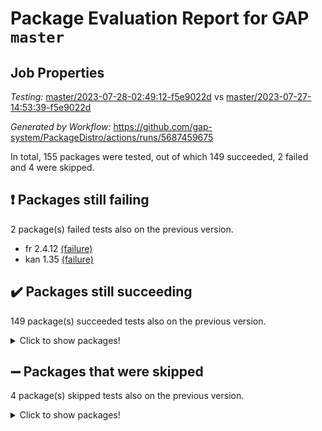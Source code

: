 # Package Evaluation Report for GAP `master`

## Job Properties

*Testing:* [master/2023-07-28-02:49:12-f5e9022d](https://github.com/gap-system/PackageDistro/blob/data/reports/master/2023-07-28-02:49:12-f5e9022d) vs [master/2023-07-27-14:53:39-f5e9022d](https://github.com/gap-system/PackageDistro/blob/data/reports/master/2023-07-27-14:53:39-f5e9022d)

*Generated by Workflow:* https://github.com/gap-system/PackageDistro/actions/runs/5687459675

In total, 155 packages were tested, out of which 149 succeeded, 2 failed and 4 were skipped.

## :exclamation: Packages still failing

2 package(s) failed tests also on the previous version.
- fr 2.4.12 [(failure)](https://github.com/gap-system/PackageDistro/actions/runs/5687459675/job/15416129076)
- kan 1.35 [(failure)](https://github.com/gap-system/PackageDistro/actions/runs/5687459675/job/15416131816)

## :heavy_check_mark: Packages still succeeding

149 package(s) succeeded tests also on the previous version.
<details><summary>Click to show packages!</summary>

- 4ti2interface 2023.02-04 [(success)](https://github.com/gap-system/PackageDistro/actions/runs/5687459675/job/15416124747)
- ace 5.6.2 [(success)](https://github.com/gap-system/PackageDistro/actions/runs/5687459675/job/15416124884)
- aclib 1.3.2 [(success)](https://github.com/gap-system/PackageDistro/actions/runs/5687459675/job/15416124984)
- agt 0.3.1 [(success)](https://github.com/gap-system/PackageDistro/actions/runs/5687459675/job/15416125103)
- alnuth 3.2.1 [(success)](https://github.com/gap-system/PackageDistro/actions/runs/5687459675/job/15416125186)
- anupq 3.3.0 [(success)](https://github.com/gap-system/PackageDistro/actions/runs/5687459675/job/15416125310)
- atlasrep 2.1.6 [(success)](https://github.com/gap-system/PackageDistro/actions/runs/5687459675/job/15416125414)
- autodoc 2023.06.19 [(success)](https://github.com/gap-system/PackageDistro/actions/runs/5687459675/job/15416125520)
- automata 1.15 [(success)](https://github.com/gap-system/PackageDistro/actions/runs/5687459675/job/15416125631)
- automgrp 1.3.2 [(success)](https://github.com/gap-system/PackageDistro/actions/runs/5687459675/job/15416125750)
- autpgrp 1.11 [(success)](https://github.com/gap-system/PackageDistro/actions/runs/5687459675/job/15416125853)
- cap 2023.07-07 [(success)](https://github.com/gap-system/PackageDistro/actions/runs/5687459675/job/15416125969)
- caratinterface 2.3.5 [(success)](https://github.com/gap-system/PackageDistro/actions/runs/5687459675/job/15416126078)
- cddinterface 2022.11.01 [(success)](https://github.com/gap-system/PackageDistro/actions/runs/5687459675/job/15416126195)
- circle 1.6.6 [(success)](https://github.com/gap-system/PackageDistro/actions/runs/5687459675/job/15416126386)
- classicpres 1.22 [(success)](https://github.com/gap-system/PackageDistro/actions/runs/5687459675/job/15416126479)
- cohomolo 1.6.11 [(success)](https://github.com/gap-system/PackageDistro/actions/runs/5687459675/job/15416126583)
- congruence 1.2.5 [(success)](https://github.com/gap-system/PackageDistro/actions/runs/5687459675/job/15416126676)
- corelg 1.56 [(success)](https://github.com/gap-system/PackageDistro/actions/runs/5687459675/job/15416126763)
- crime 1.6 [(success)](https://github.com/gap-system/PackageDistro/actions/runs/5687459675/job/15416126854)
- crisp 1.4.6 [(success)](https://github.com/gap-system/PackageDistro/actions/runs/5687459675/job/15416126966)
- crypting 0.10.4 [(success)](https://github.com/gap-system/PackageDistro/actions/runs/5687459675/job/15416127061)
- cryst 4.1.26 [(success)](https://github.com/gap-system/PackageDistro/actions/runs/5687459675/job/15416127178)
- crystcat 1.1.10 [(success)](https://github.com/gap-system/PackageDistro/actions/runs/5687459675/job/15416127275)
- ctbllib 1.3.6 [(success)](https://github.com/gap-system/PackageDistro/actions/runs/5687459675/job/15416127371)
- cubefree 1.19 [(success)](https://github.com/gap-system/PackageDistro/actions/runs/5687459675/job/15416127475)
- curlinterface 2.3.2 [(success)](https://github.com/gap-system/PackageDistro/actions/runs/5687459675/job/15416127577)
- cvec 2.8.1 [(success)](https://github.com/gap-system/PackageDistro/actions/runs/5687459675/job/15416127661)
- datastructures 0.3.0 [(success)](https://github.com/gap-system/PackageDistro/actions/runs/5687459675/job/15416127757)
- deepthought 1.0.6 [(success)](https://github.com/gap-system/PackageDistro/actions/runs/5687459675/job/15416127865)
- design 1.8 [(success)](https://github.com/gap-system/PackageDistro/actions/runs/5687459675/job/15416127956)
- difsets 2.3.1 [(success)](https://github.com/gap-system/PackageDistro/actions/runs/5687459675/job/15416128040)
- digraphs 1.6.2 [(success)](https://github.com/gap-system/PackageDistro/actions/runs/5687459675/job/15416128132)
- edim 1.3.7 [(success)](https://github.com/gap-system/PackageDistro/actions/runs/5687459675/job/15416128212)
- example 4.3.4 [(success)](https://github.com/gap-system/PackageDistro/actions/runs/5687459675/job/15416128302)
- examplesforhomalg 2023.07-01 [(success)](https://github.com/gap-system/PackageDistro/actions/runs/5687459675/job/15416128381)
- factint 1.6.3 [(success)](https://github.com/gap-system/PackageDistro/actions/runs/5687459675/job/15416128469)
- ferret 1.0.9 [(success)](https://github.com/gap-system/PackageDistro/actions/runs/5687459675/job/15416128551)
- fga 1.5.0 [(success)](https://github.com/gap-system/PackageDistro/actions/runs/5687459675/job/15416128607)
- fining 1.5.6 [(success)](https://github.com/gap-system/PackageDistro/actions/runs/5687459675/job/15416128676)
- float 1.0.3 [(success)](https://github.com/gap-system/PackageDistro/actions/runs/5687459675/job/15416128750)
- format 1.4.3 [(success)](https://github.com/gap-system/PackageDistro/actions/runs/5687459675/job/15416128833)
- forms 1.2.9 [(success)](https://github.com/gap-system/PackageDistro/actions/runs/5687459675/job/15416128906)
- fplsa 1.2.6 [(success)](https://github.com/gap-system/PackageDistro/actions/runs/5687459675/job/15416128988)
- francy 2.0.3 [(success)](https://github.com/gap-system/PackageDistro/actions/runs/5687459675/job/15416129166)
- fwtree 1.3 [(success)](https://github.com/gap-system/PackageDistro/actions/runs/5687459675/job/15416129257)
- gapdoc 1.6.6 [(success)](https://github.com/gap-system/PackageDistro/actions/runs/5687459675/job/15416129351)
- gauss 2023.02-04 [(success)](https://github.com/gap-system/PackageDistro/actions/runs/5687459675/job/15416129457)
- gaussforhomalg 2023.02-04 [(success)](https://github.com/gap-system/PackageDistro/actions/runs/5687459675/job/15416129546)
- gbnp 1.0.5 [(success)](https://github.com/gap-system/PackageDistro/actions/runs/5687459675/job/15416129640)
- generalizedmorphismsforcap 2023.03-01 [(success)](https://github.com/gap-system/PackageDistro/actions/runs/5687459675/job/15416129724)
- genss 1.6.8 [(success)](https://github.com/gap-system/PackageDistro/actions/runs/5687459675/job/15416129814)
- gradedmodules 2023.02-04 [(success)](https://github.com/gap-system/PackageDistro/actions/runs/5687459675/job/15416129894)
- gradedringforhomalg 2023.02-04 [(success)](https://github.com/gap-system/PackageDistro/actions/runs/5687459675/job/15416129975)
- grape 4.9.0 [(success)](https://github.com/gap-system/PackageDistro/actions/runs/5687459675/job/15416130084)
- groupoids 1.73 [(success)](https://github.com/gap-system/PackageDistro/actions/runs/5687459675/job/15416130187)
- grpconst 2.6.4 [(success)](https://github.com/gap-system/PackageDistro/actions/runs/5687459675/job/15416130275)
- guarana 0.96.3 [(success)](https://github.com/gap-system/PackageDistro/actions/runs/5687459675/job/15416130353)
- guava 3.18 [(success)](https://github.com/gap-system/PackageDistro/actions/runs/5687459675/job/15416130427)
- hap 1.57 [(success)](https://github.com/gap-system/PackageDistro/actions/runs/5687459675/job/15416130514)
- hapcryst 0.1.15 [(success)](https://github.com/gap-system/PackageDistro/actions/runs/5687459675/job/15416130606)
- hecke 1.5.3 [(success)](https://github.com/gap-system/PackageDistro/actions/runs/5687459675/job/15416130686)
- help 3.5 [(success)](https://github.com/gap-system/PackageDistro/actions/runs/5687459675/job/15416130758)
- homalg 2023.02-05 [(success)](https://github.com/gap-system/PackageDistro/actions/runs/5687459675/job/15416130836)
- homalgtocas 2023.02-04 [(success)](https://github.com/gap-system/PackageDistro/actions/runs/5687459675/job/15416130926)
- idrel 2.45 [(success)](https://github.com/gap-system/PackageDistro/actions/runs/5687459675/job/15416131003)
- images 1.3.1 [(success)](https://github.com/gap-system/PackageDistro/actions/runs/5687459675/job/15416131074)
- intpic 0.3.0 [(success)](https://github.com/gap-system/PackageDistro/actions/runs/5687459675/job/15416131151)
- io 4.8.1 [(success)](https://github.com/gap-system/PackageDistro/actions/runs/5687459675/job/15416131222)
- io_forhomalg 2023.02-04 [(success)](https://github.com/gap-system/PackageDistro/actions/runs/5687459675/job/15416131289)
- irredsol 1.4.4 [(success)](https://github.com/gap-system/PackageDistro/actions/runs/5687459675/job/15416131370)
- json 2.1.1 [(success)](https://github.com/gap-system/PackageDistro/actions/runs/5687459675/job/15416131452)
- jupyterkernel 1.5.0 [(success)](https://github.com/gap-system/PackageDistro/actions/runs/5687459675/job/15416131585)
- jupyterviz 1.5.6 [(success)](https://github.com/gap-system/PackageDistro/actions/runs/5687459675/job/15416131717)
- kbmag 1.5.11 [(success)](https://github.com/gap-system/PackageDistro/actions/runs/5687459675/job/15416131901)
- laguna 3.9.6 [(success)](https://github.com/gap-system/PackageDistro/actions/runs/5687459675/job/15416131998)
- liealgdb 2.2.1 [(success)](https://github.com/gap-system/PackageDistro/actions/runs/5687459675/job/15416132090)
- liepring 2.8 [(success)](https://github.com/gap-system/PackageDistro/actions/runs/5687459675/job/15416132187)
- liering 2.4.2 [(success)](https://github.com/gap-system/PackageDistro/actions/runs/5687459675/job/15416132281)
- linearalgebraforcap 2023.06-02 [(success)](https://github.com/gap-system/PackageDistro/actions/runs/5687459675/job/15416132388)
- localizeringforhomalg 2023.02-04 [(success)](https://github.com/gap-system/PackageDistro/actions/runs/5687459675/job/15416132507)
- loops 3.4.3 [(success)](https://github.com/gap-system/PackageDistro/actions/runs/5687459675/job/15416132639)
- lpres 1.0.3 [(success)](https://github.com/gap-system/PackageDistro/actions/runs/5687459675/job/15416132762)
- majoranaalgebras 1.5.1 [(success)](https://github.com/gap-system/PackageDistro/actions/runs/5687459675/job/15416132872)
- mapclass 1.4.6 [(success)](https://github.com/gap-system/PackageDistro/actions/runs/5687459675/job/15416132981)
- matgrp 0.70 [(success)](https://github.com/gap-system/PackageDistro/actions/runs/5687459675/job/15416133104)
- matricesforhomalg 2023.02-04 [(success)](https://github.com/gap-system/PackageDistro/actions/runs/5687459675/job/15416133236)
- modisom 2.5.4 [(success)](https://github.com/gap-system/PackageDistro/actions/runs/5687459675/job/15416133402)
- modulepresentationsforcap 2023.06-02 [(success)](https://github.com/gap-system/PackageDistro/actions/runs/5687459675/job/15416133534)
- modules 2023.02-04 [(success)](https://github.com/gap-system/PackageDistro/actions/runs/5687459675/job/15416133632)
- monoidalcategories 2023.05-03 [(success)](https://github.com/gap-system/PackageDistro/actions/runs/5687459675/job/15416133740)
- nconvex 2022.09-01 [(success)](https://github.com/gap-system/PackageDistro/actions/runs/5687459675/job/15416133837)
- nilmat 1.4.2 [(success)](https://github.com/gap-system/PackageDistro/actions/runs/5687459675/job/15416133949)
- nock 1.5 [(success)](https://github.com/gap-system/PackageDistro/actions/runs/5687459675/job/15416134064)
- normalizinterface 1.3.6 [(success)](https://github.com/gap-system/PackageDistro/actions/runs/5687459675/job/15416134175)
- nq 2.5.10 [(success)](https://github.com/gap-system/PackageDistro/actions/runs/5687459675/job/15416134292)
- numericalsgps 1.3.1 [(success)](https://github.com/gap-system/PackageDistro/actions/runs/5687459675/job/15416134396)
- openmath 11.5.3 [(success)](https://github.com/gap-system/PackageDistro/actions/runs/5687459675/job/15416134499)
- orb 4.9.0 [(success)](https://github.com/gap-system/PackageDistro/actions/runs/5687459675/job/15416134585)
- packagemanager 1.4.1 [(success)](https://github.com/gap-system/PackageDistro/actions/runs/5687459675/job/15416134722)
- patternclass 2.4.3 [(success)](https://github.com/gap-system/PackageDistro/actions/runs/5687459675/job/15416134839)
- permut 2.0.4 [(success)](https://github.com/gap-system/PackageDistro/actions/runs/5687459675/job/15416134958)
- polenta 1.3.10 [(success)](https://github.com/gap-system/PackageDistro/actions/runs/5687459675/job/15416135069)
- polymaking 0.8.6 [(success)](https://github.com/gap-system/PackageDistro/actions/runs/5687459675/job/15416135176)
- primgrp 3.4.4 [(success)](https://github.com/gap-system/PackageDistro/actions/runs/5687459675/job/15416135303)
- profiling 2.5.4 [(success)](https://github.com/gap-system/PackageDistro/actions/runs/5687459675/job/15416135430)
- qpa 1.34 [(success)](https://github.com/gap-system/PackageDistro/actions/runs/5687459675/job/15416135557)
- quagroup 1.8.3 [(success)](https://github.com/gap-system/PackageDistro/actions/runs/5687459675/job/15416135693)
- radiroot 2.9 [(success)](https://github.com/gap-system/PackageDistro/actions/runs/5687459675/job/15416135807)
- rcwa 4.7.1 [(success)](https://github.com/gap-system/PackageDistro/actions/runs/5687459675/job/15416135913)
- rds 1.8 [(success)](https://github.com/gap-system/PackageDistro/actions/runs/5687459675/job/15416136054)
- recog 1.4.2 [(success)](https://github.com/gap-system/PackageDistro/actions/runs/5687459675/job/15416136187)
- repndecomp 1.3.0 [(success)](https://github.com/gap-system/PackageDistro/actions/runs/5687459675/job/15416136316)
- repsn 3.1.1 [(success)](https://github.com/gap-system/PackageDistro/actions/runs/5687459675/job/15416136448)
- resclasses 4.7.3 [(success)](https://github.com/gap-system/PackageDistro/actions/runs/5687459675/job/15416136563)
- ringsforhomalg 2023.02-05 [(success)](https://github.com/gap-system/PackageDistro/actions/runs/5687459675/job/15416136666)
- sco 2023.02-04 [(success)](https://github.com/gap-system/PackageDistro/actions/runs/5687459675/job/15416136793)
- scscp 2.4.1 [(success)](https://github.com/gap-system/PackageDistro/actions/runs/5687459675/job/15416136901)
- semigroups 5.2.1 [(success)](https://github.com/gap-system/PackageDistro/actions/runs/5687459675/job/15416137042)
- sglppow 2.3 [(success)](https://github.com/gap-system/PackageDistro/actions/runs/5687459675/job/15416137162)
- sgpviz 0.999.5 [(success)](https://github.com/gap-system/PackageDistro/actions/runs/5687459675/job/15416137275)
- simpcomp 2.1.14 [(success)](https://github.com/gap-system/PackageDistro/actions/runs/5687459675/job/15416137388)
- singular 2023.02.09 [(success)](https://github.com/gap-system/PackageDistro/actions/runs/5687459675/job/15416137490)
- sl2reps 1.1 [(success)](https://github.com/gap-system/PackageDistro/actions/runs/5687459675/job/15416137610)
- sla 1.5.3 [(success)](https://github.com/gap-system/PackageDistro/actions/runs/5687459675/job/15416137735)
- smallgrp 1.5.3 [(success)](https://github.com/gap-system/PackageDistro/actions/runs/5687459675/job/15416137848)
- smallsemi 0.6.13 [(success)](https://github.com/gap-system/PackageDistro/actions/runs/5687459675/job/15416137959)
- sonata 2.9.6 [(success)](https://github.com/gap-system/PackageDistro/actions/runs/5687459675/job/15416138056)
- sophus 1.27 [(success)](https://github.com/gap-system/PackageDistro/actions/runs/5687459675/job/15416138176)
- spinsym 1.5.2 [(success)](https://github.com/gap-system/PackageDistro/actions/runs/5687459675/job/15416138294)
- standardff 0.9.4 [(success)](https://github.com/gap-system/PackageDistro/actions/runs/5687459675/job/15416138395)
- symbcompcc 1.3.2 [(success)](https://github.com/gap-system/PackageDistro/actions/runs/5687459675/job/15416138518)
- thelma 1.3 [(success)](https://github.com/gap-system/PackageDistro/actions/runs/5687459675/job/15416138616)
- tomlib 1.2.9 [(success)](https://github.com/gap-system/PackageDistro/actions/runs/5687459675/job/15416138718)
- toolsforhomalg 2023.07-01 [(success)](https://github.com/gap-system/PackageDistro/actions/runs/5687459675/job/15416138823)
- toric 1.9.5 [(success)](https://github.com/gap-system/PackageDistro/actions/runs/5687459675/job/15416138922)
- toricvarieties 2022.07.13 [(success)](https://github.com/gap-system/PackageDistro/actions/runs/5687459675/job/15416139038)
- transgrp 3.6.4 [(success)](https://github.com/gap-system/PackageDistro/actions/runs/5687459675/job/15416139166)
- ugaly 4.1.3 [(success)](https://github.com/gap-system/PackageDistro/actions/runs/5687459675/job/15416139273)
- unipot 1.5 [(success)](https://github.com/gap-system/PackageDistro/actions/runs/5687459675/job/15416139374)
- unitlib 4.2.0 [(success)](https://github.com/gap-system/PackageDistro/actions/runs/5687459675/job/15416139476)
- utils 0.82 [(success)](https://github.com/gap-system/PackageDistro/actions/runs/5687459675/job/15416139586)
- uuid 0.7 [(success)](https://github.com/gap-system/PackageDistro/actions/runs/5687459675/job/15416139689)
- walrus 0.9991 [(success)](https://github.com/gap-system/PackageDistro/actions/runs/5687459675/job/15416139791)
- wedderga 4.10.4 [(success)](https://github.com/gap-system/PackageDistro/actions/runs/5687459675/job/15416139896)
- xmod 2.91 [(success)](https://github.com/gap-system/PackageDistro/actions/runs/5687459675/job/15416140016)
- xmodalg 1.23 [(success)](https://github.com/gap-system/PackageDistro/actions/runs/5687459675/job/15416140093)
- yangbaxter 0.10.3 [(success)](https://github.com/gap-system/PackageDistro/actions/runs/5687459675/job/15416140187)
- zeromqinterface 0.14 [(success)](https://github.com/gap-system/PackageDistro/actions/runs/5687459675/job/15416140306)
</details>

## :heavy_minus_sign: Packages that were skipped

4 package(s) skipped tests also on the previous version.
<details><summary>Click to show packages!</summary>

- browse 1.8.21 [(skipped)](https://github.com/gap-system/PackageDistro/actions/runs/5687459675/job/15415859428)
- itc 1.5.1 [(skipped)](https://github.com/gap-system/PackageDistro/actions/runs/5687459675/job/15415859428)
- polycyclic 2.16 [(skipped)](https://github.com/gap-system/PackageDistro/actions/runs/5687459675/job/15415859428)
- xgap 4.31 [(skipped)](https://github.com/gap-system/PackageDistro/actions/runs/5687459675/job/15415859428)
</details>


